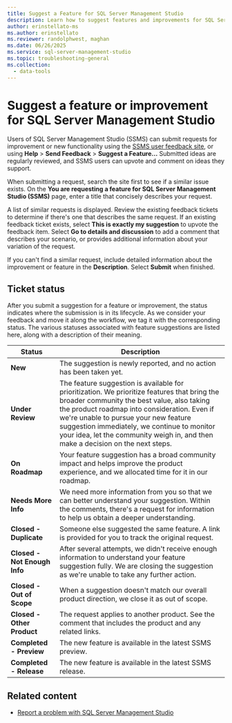 ```yaml
---
title: Suggest a Feature for SQL Server Management Studio
description: Learn how to suggest features and improvements for SQL Server Management Studio (SSMS).
author: erinstellato-ms
ms.author: erinstellato
ms.reviewer: randolphwest, maghan
ms.date: 06/26/2025
ms.service: sql-server-management-studio
ms.topic: troubleshooting-general
ms.collection:
  - data-tools
---
```


# Suggest a feature or improvement for SQL Server Management Studio

Users of SQL Server Management Studio (SSMS) can submit requests for improvement or new functionality using the [SSMS user feedback site](https://aka.ms/ssms-feedback), or using **Help** > **Send Feedback** > **Suggest a Feature...** Submitted ideas are regularly reviewed, and SSMS users can upvote and comment on ideas they support.

When submitting a request, search the site first to see if a similar issue exists. On the **You are requesting a feature for SQL Server Management Studio (SSMS)** page, enter a title that concisely describes your request.

A list of similar requests is displayed. Review the existing feedback tickets to determine if there's one that describes the same request. If an existing feedback ticket exists, select **This is exactly my suggestion** to upvote the feedback item. Select **Go to details and discussion** to add a comment that describes your scenario, or provides additional information about your variation of the request.

If you can't find a similar request, include detailed information about the improvement or feature in the **Description**. Select **Submit** when finished.

## Ticket status

After you submit a suggestion for a feature or improvement, the status indicates where the submission is in its lifecycle. As we consider your feedback and move it along the workflow, we tag it with the corresponding status. The various statuses associated with feature suggestions are listed here, along with a description of their meaning.

| Status | Description |
| --- | --- |
| **New** | The suggestion is newly reported, and no action has been taken yet. |
| **Under Review** | The feature suggestion is available for prioritization. We prioritize features that bring the broader community the best value, also taking the product roadmap into consideration. Even if we're unable to pursue your new feature suggestion immediately, we continue to monitor your idea, let the community weigh in, and then make a decision on the next steps. |
| **On Roadmap** | Your feature suggestion has a broad community impact and helps improve the product experience, and we allocated time for it in our roadmap. |
| **Needs More Info** | We need more information from you so that we can better understand your suggestion. Within the comments, there's a request for information to help us obtain a deeper understanding. |
| **Closed - Duplicate** | Someone else suggested the same feature. A link is provided for you to track the original request. |
| **Closed - Not Enough Info** | After several attempts, we didn't receive enough information to understand your feature suggestion fully. We are closing the suggestion as we're unable to take any further action. |
| **Closed - Out of Scope** | When a suggestion doesn't match our overall product direction, we close it as out of scope. |
| **Closed - Other Product** | The request applies to another product. See the comment that includes the product and any related links. |
| **Completed - Preview** | The new feature is available in the latest SSMS preview. |
| **Completed - Release** | The new feature is available in the latest SSMS release. |

## Related content

- [Report a problem with SQL Server Management Studio](report-problem.md)
